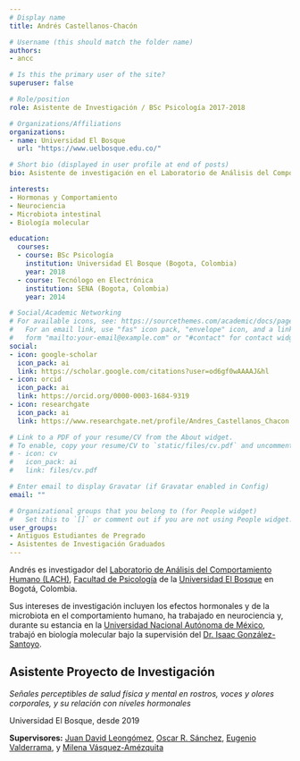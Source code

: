 ```yaml
---
# Display name
title: Andrés Castellanos-Chacón

# Username (this should match the folder name)
authors:
- ancc

# Is this the primary user of the site?
superuser: false

# Role/position
role: Asistente de Investigación / BSc Psicología 2017-2018

# Organizations/Affiliations
organizations:
- name: Universidad El Bosque
  url: "https://www.uelbosque.edu.co/"

# Short bio (displayed in user profile at end of posts)
bio: Asistente de investigación en el Laboratorio de Análisis del Comportamiento Humano desde 2019, y practicante de investigación entre 2017 y 2018.

interests:
- Hormonas y Comportamiento
- Neurociencia
- Microbiota intestinal
- Biología molecular

education:
  courses:
  - course: BSc Psicología
    institution: Universidad El Bosque (Bogota, Colombia)
    year: 2018
  - course: Tecnólogo en Electrónica
    institution: SENA (Bogota, Colombia)
    year: 2014

# Social/Academic Networking
# For available icons, see: https://sourcethemes.com/academic/docs/page-builder/#icons
#   For an email link, use "fas" icon pack, "envelope" icon, and a link in the
#   form "mailto:your-email@example.com" or "#contact" for contact widget.
social:
- icon: google-scholar
  icon_pack: ai
  link: https://scholar.google.com/citations?user=od6gf0wAAAAJ&hl
- icon: orcid
  icon_pack: ai
  link: https://orcid.org/0000-0003-1684-9319
- icon: researchgate
  icon_pack: ai
  link: https://www.researchgate.net/profile/Andres_Castellanos_Chacon

# Link to a PDF of your resume/CV from the About widget.
# To enable, copy your resume/CV to `static/files/cv.pdf` and uncomment the lines below.
# - icon: cv
#   icon_pack: ai
#   link: files/cv.pdf

# Enter email to display Gravatar (if Gravatar enabled in Config)
email: ""

# Organizational groups that you belong to (for People widget)
#   Set this to `[]` or comment out if you are not using People widget.
user_groups:
- Antiguos Estudiantes de Pregrado
- Asistentes de Investigación Graduados
---
```


Andrés es investigador del [Laboratorio de Análisis del Comportamiento Humano (LACH)](https://sites.google.com/unbosque.edu.co/lach-es/home), [Facultad de Psicología](https://www.unbosque.edu.co/psicologia) de la [Universidad El Bosque](https://www.unbosque.edu.co/) en Bogotá, Colombia.

Sus intereses de investigación incluyen los efectos hormonales y de la microbiota en el comportamiento humano, ha trabajado en neurociencia y, durante su estancia en la [Universidad Nacional Autónoma de México](https://www.unam.mx/), trabajó en biología molecular bajo la supervisión del [Dr. Isaac González-Santoyo](https://www.researchgate.net/profile/Isaac_Santoyo).

## **Asistente Proyecto de Investigación**  

*Señales perceptibles de salud física y mental en rostros, voces y olores corporales, y su relación con niveles hormonales*

Universidad El Bosque, desde 2019

**Supervisores:** [Juan David Leongómez](/es/#about), [Oscar R. Sánchez](/es/author/oscar-r.-sanchez/), [Eugenio Valderrama](/es/author/eugenio-valderrama/), y [Milena Vásquez-Amézquita](/es/author/milena-vasquez-amezquita/)
